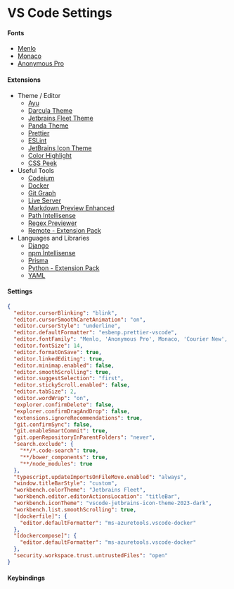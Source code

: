 # VS Code Settings

#### Fonts
* [Menlo](https://www.cufonfonts.com/font/menlo)
* [Monaco](https://www.cufonfonts.com/font/monaco)
* [Anonymous Pro](https://www.marksimonson.com/fonts/view/anonymous-pro)
  
#### Extensions
* Theme / Editor
  * [Ayu](https://marketplace.visualstudio.com/items?itemName=teabyii.ayu)
  * [Darcula Theme](https://marketplace.visualstudio.com/items?itemName=rokoroku.vscode-theme-darcula)
  * [Jetbrains Fleet Theme](https://marketplace.visualstudio.com/items?itemName=MichaelZhou.fleet-theme)
  * [Panda Theme](https://marketplace.visualstudio.com/items?itemName=tinkertrain.theme-panda)
  * [Prettier](https://marketplace.visualstudio.com/items?itemName=esbenp.prettier-vscode)
  * [ESLint](https://marketplace.visualstudio.com/items?itemName=dbaeumer.vscode-eslint)
  * [JetBrains Icon Theme](https://marketplace.visualstudio.com/items?itemName=chadalen.vscode-jetbrains-icon-theme)
  * [Color Highlight](https://marketplace.visualstudio.com/items?itemName=naumovs.color-highlight)
  * [CSS Peek](https://marketplace.visualstudio.com/items?itemName=pranaygp.vscode-css-peek)
* Useful Tools
  * [Codeium](https://marketplace.visualstudio.com/items?itemName=Codeium.codeium)
  * [Docker](https://marketplace.visualstudio.com/items?itemName=ms-azuretools.vscode-docker)
  * [Git Graph](https://marketplace.visualstudio.com/items?itemName=mhutchie.git-graph)
  * [Live Server](https://marketplace.visualstudio.com/items?itemName=ritwickdey.LiveServer)
  * [Markdown Preview Enhanced](https://marketplace.visualstudio.com/items?itemName=shd101wyy.markdown-preview-enhanced)
  * [Path Intellisense](https://marketplace.visualstudio.com/items?itemName=christian-kohler.path-intellisense)
  * [Regex Previewer](https://marketplace.visualstudio.com/items?itemName=chrmarti.regex)
  * [Remote - Extension Pack](https://marketplace.visualstudio.com/items?itemName=ms-vscode-remote.remote-ssh)
* Languages and Libraries
  * [Django](https://marketplace.visualstudio.com/items?itemName=batisteo.vscode-django)
  * [npm Intellisense](https://marketplace.visualstudio.com/items?itemName=christian-kohler.npm-intellisense)
  * [Prisma](https://marketplace.visualstudio.com/items?itemName=Prisma.prisma)
  * [Python - Extension Pack](https://marketplace.visualstudio.com/items?itemName=ms-python.python)
  * [YAML](https://marketplace.visualstudio.com/items?itemName=redhat.vscode-yaml)

#### Settings
```json
{
  "editor.cursorBlinking": "blink",
  "editor.cursorSmoothCaretAnimation": "on",
  "editor.cursorStyle": "underline",
  "editor.defaultFormatter": "esbenp.prettier-vscode",
  "editor.fontFamily": "Menlo, 'Anonymous Pro', Monaco, 'Courier New', monospace",
  "editor.fontSize": 14,
  "editor.formatOnSave": true,
  "editor.linkedEditing": true,
  "editor.minimap.enabled": false,
  "editor.smoothScrolling": true,
  "editor.suggestSelection": "first",
  "editor.stickyScroll.enabled": false,
  "editor.tabSize": 2,
  "editor.wordWrap": "on",
  "explorer.confirmDelete": false,
  "explorer.confirmDragAndDrop": false,
  "extensions.ignoreRecommendations": true,
  "git.confirmSync": false,
  "git.enableSmartCommit": true,
  "git.openRepositoryInParentFolders": "never",
  "search.exclude": {
    "**/*.code-search": true,
    "**/bower_components": true,
    "**/node_modules": true
  },
  "typescript.updateImportsOnFileMove.enabled": "always",
  "window.titleBarStyle": "custom",
  "workbench.colorTheme": "Jetbrains Fleet",
  "workbench.editor.editorActionsLocation": "titleBar",
  "workbench.iconTheme": "vscode-jetbrains-icon-theme-2023-dark",
  "workbench.list.smoothScrolling": true,
  "[dockerfile]": {
    "editor.defaultFormatter": "ms-azuretools.vscode-docker"
  },
  "[dockercompose]": {
    "editor.defaultFormatter": "ms-azuretools.vscode-docker"
  },
  "security.workspace.trust.untrustedFiles": "open"
}
```
#### Keybindings
```
```
